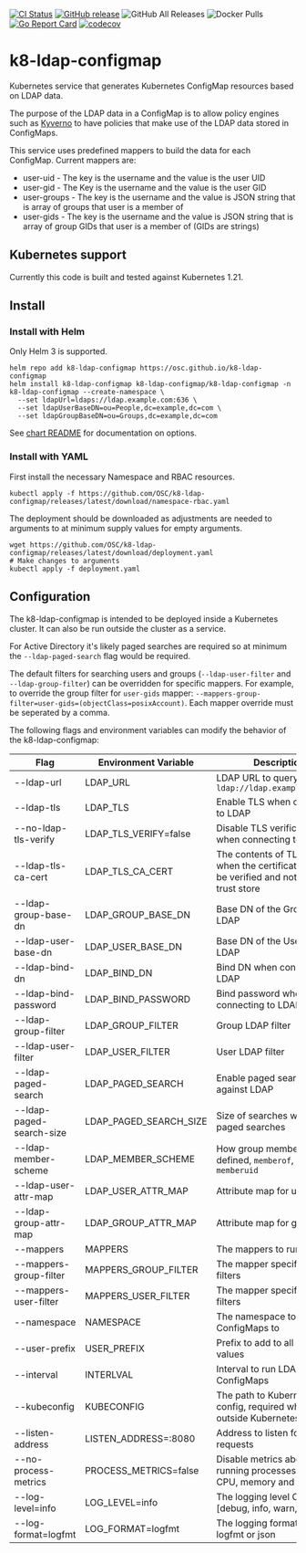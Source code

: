 [![CI Status](https://github.com/OSC/k8-ldap-configmap/actions/workflows/test.yaml/badge.svg?branch=main)](https://github.com/OSC/k8-ldap-configmap/actions?query=workflow%3Atest)
[![GitHub release](https://img.shields.io/github/v/release/OSC/k8-ldap-configmap?include_prereleases&sort=semver)](https://github.com/OSC/k8-ldap-configmap/releases/latest)
![GitHub All Releases](https://img.shields.io/github/downloads/OSC/k8-ldap-configmap/total)
![Docker Pulls](https://img.shields.io/docker/pulls/ohiosupercomputer/k8-ldap-configmap)
[![Go Report Card](https://goreportcard.com/badge/github.com/OSC/k8-ldap-configmap?ts=1)](https://goreportcard.com/report/github.com/OSC/k8-ldap-configmap)
[![codecov](https://codecov.io/gh/OSC/k8-ldap-configmap/branch/main/graph/badge.svg)](https://codecov.io/gh/OSC/k8-ldap-configmap)

# k8-ldap-configmap

Kubernetes service that generates Kubernetes ConfigMap resources based on LDAP data.

The purpose of the LDAP data in a ConfigMap is to allow policy engines such as [Kyverno](https://kyverno.io/) to have policies that make use of the LDAP data stored in ConfigMaps.

This service uses predefined mappers to build the data for each ConfigMap.  Current mappers are:

* user-uid - The key is the username and the value is the user UID
* user-gid - The Key is the username and the value is the user GID
* user-groups - The key is the username and the value is JSON string that is array of groups that user is a member of
* user-gids - The key is the username and the value is JSON string that is array of group GIDs that user is a member of (GIDs are strings)

## Kubernetes support

Currently this code is built and tested against Kubernetes 1.21.

## Install

### Install with Helm

Only Helm 3 is supported.

```
helm repo add k8-ldap-configmap https://osc.github.io/k8-ldap-configmap
helm install k8-ldap-configmap k8-ldap-configmap/k8-ldap-configmap -n k8-ldap-configmap --create-namespace \
  --set ldapUrl=ldaps://ldap.example.com:636 \
  --set ldapUserBaseDN=ou=People,dc=example,dc=com \
  --set ldapGroupBaseDN=ou=Groups,dc=example,dc=com
```

See [chart README](charts/k8-ldap-configmap/README.md) for documentation on options.

### Install with YAML

First install the necessary Namespace and RBAC resources.

```
kubectl apply -f https://github.com/OSC/k8-ldap-configmap/releases/latest/download/namespace-rbac.yaml
```

The deployment should be downloaded as adjustments are needed to arguments to at minimum supply values for empty arguments.

```
wget https://github.com/OSC/k8-ldap-configmap/releases/latest/download/deployment.yaml
# Make changes to arguments
kubectl apply -f deployment.yaml
```

## Configuration

The k8-ldap-configmap is intended to be deployed inside a Kubernetes cluster. It can also be run outside the cluster as a service.

For Active Directory it's likely paged searches are required so at minimum the `--ldap-paged-search` flag would be required.

The default filters for searching users and groups (`--ldap-user-filter` and `--ldap-group-filter`) can be overridden for specific mappers.
For example, to override the group filter for `user-gids` mapper: `--mappers-group-filter=user-gids=(objectClass=posixAccount)`.
Each mapper override must be seperated by a comma.

The following flags and environment variables can modify the behavior of the k8-ldap-configmap:

| Flag    | Environment Variable | Description | Default/Required |
|---------|----------------------|-------------|------------------|
| --ldap-url | LDAP_URL | LDAP URL to query, example: `ldap://ldap.example.com:389` | **Required** |
| --ldap-tls | LDAP_TLS | Enable TLS when connecting to LDAP | `false` |
| --no-ldap-tls-verify | LDAP_TLS_VERIFY=false | Disable TLS verification when connecting to LDAP | `true` |
| --ldap-tls-ca-cert | LDAP_TLS_CA_CERT | The contents of TLS CA cert when the certificate needs to be verified and not in global trust store | None |
| --ldap-group-base-dn | LDAP_GROUP_BASE_DN | Base DN of the Groups OU in LDAP | **Required** |
| --ldap-user-base-dn | LDAP_USER_BASE_DN | Base DN of the Users OU in LDAP | **Required** |
| --ldap-bind-dn | LDAP_BIND_DN | Bind DN when connecting to LDAP | None (anonymous binds) |
| --ldap-bind-password | LDAP_BIND_PASSWORD | Bind password when connecting to LDAP | None (anonymous binds) |
| --ldap-group-filter | LDAP_GROUP_FILTER | Group LDAP filter | `(objectClass=posixGroup)` |
| --ldap-user-filter | LDAP_USER_FILTER | User LDAP filter | `(objectClass=posixAccount)` |
| --ldap-paged-search | LDAP_PAGED_SEARCH | Enable paged searches against LDAP | `false` |
| --ldap-paged-search-size | LDAP_PAGED_SEARCH_SIZE | Size of searches when using paged searches | `1000` |
| --ldap-member-scheme | LDAP_MEMBER_SCHEME | How group members are defined, `memberof`, `member` or `memberuid` | `memberof` |
| --ldap-user-attr-map | LDAP_USER_ATTR_MAP | Attribute map for users | `name=uid,uid=uidNumber,gid=gidNumber` |
| --ldap-group-attr-map | LDAP_GROUP_ATTR_MAP | Attribute map for groups | `name=cn,gid=gidNumber` |
| --mappers | MAPPERS | The mappers to run | `user-uid,user-gid` |
| --mappers-group-filter | MAPPERS_GROUP_FILTER | The mapper specific group filters | None (use `--ldap-group-filter`) |
| --mappers-user-filter | MAPPERS_USER_FILTER | The mapper specific user filters | None (use `--ldap-user-filter`) |
| --namespace | NAMESPACE | The namespace to write ConfigMaps to | **Required** |
| --user-prefix | USER_PREFIX | Prefix to add to all username values | None |
| --interval | INTERLVAL | Interval to run LDAP sync to ConfigMaps | `5m`
| --kubeconfig | KUBECONFIG | The path to Kubernetes config, required when run outside Kubernetes |
| --listen-address | LISTEN_ADDRESS=:8080| Address to listen for HTTP requests |
| --no-process-metrics | PROCESS_METRICS=false | Disable metrics about the running processes such as CPU, memory and Go stats |
| --log-level=info | LOG_LEVEL=info | The logging level One of: [debug, info, warn, error] |
| --log-format=logfmt | LOG_FORMAT=logfmt | The logging format, either logfmt or json |
